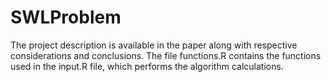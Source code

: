 # SWLProblem
The project description is available in the paper along with respective considerations and conclusions. 
The file functions.R contains the functions used in the input.R file, which performs the algorithm calculations.

